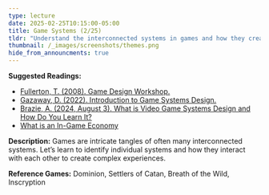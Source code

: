 ```yaml
---
type: lecture
date: 2025-02-25T10:15:00-05:00
title: Game Systems (2/25)
tldr: "Understand the interconnected systems in games and how they create complex experiences."
thumbnail: /_images/screenshots/themes.png
hide_from_announcments: true
---
```

**Suggested Readings:**
- [Fullerton, T. (2008). Game Design Workshop.](https://doi.org/10.1201/b13172)
- [Gazaway, D. (2022). Introduction to Game Systems Design.](https://ptgmedia.pearsoncmg.com/images/9780137440849/samplepages/9780137440849_Sample.pdf)
- [Brazie, A. (2024, August 3). What is Video Game Systems Design and How Do You Learn It?](https://gamedesignskills.com/game-design/systems-design/)
- [What is an In-Game Economy](https://unity.com/how-to/what-game-economy-guide-part-1)

**Description:**
Games are intricate tangles of often many interconnected systems. Let’s learn to identify individual systems and how they interact with each other to create complex experiences.

**Reference Games:**
Dominion, Settlers of Catan, Breath of the Wild, Inscryption
